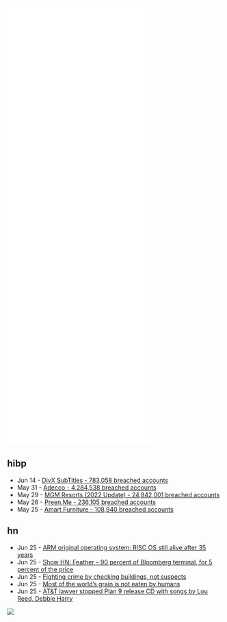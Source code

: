 ![Metrics](https://raw.githubusercontent.com/phixion/phixion/master/metrics.svg)

## hibp

<!--
for https://github.com/phixion/phixion/blob/main/.github/workflows/feeds.yml
-->
<!--START_SECTION:haveibeenpwnd-->
- Jun 14 - [DivX SubTitles - 783,058 breached accounts](https://haveibeenpwned.com/PwnedWebsites#DivXSubTitles)
- May 31 - [Adecco - 4,284,538 breached accounts](https://haveibeenpwned.com/PwnedWebsites#Adecco)
- May 29 - [MGM Resorts (2022 Update) - 24,842,001 breached accounts](https://haveibeenpwned.com/PwnedWebsites#MGM2022Update)
- May 26 - [Preen.Me - 236,105 breached accounts](https://haveibeenpwned.com/PwnedWebsites#PreenMe)
- May 25 - [Amart Furniture - 108,940 breached accounts](https://haveibeenpwned.com/PwnedWebsites#AmartFurniture)
<!--END_SECTION:haveibeenpwnd-->

## hn

<!--
for https://github.com/phixion/phixion/blob/main/.github/workflows/feeds.yml
-->
<!--START_SECTION:hn-->
- Jun 25 - [ARM original operating system: RISC OS still alive after 35 years](https://www.cosfone.com/arm-original-operating-system-risc-os-still-alive-after-35-years/)
- Jun 25 - [Show HN: Feather – 90 percent of Bloomberg terminal, for 5 percent of the price](https://news.ycombinator.com/item?id=31877584)
- Jun 25 - [Fighting crime by checking buildings, not suspects](https://www.newsnationnow.com/solutions/police-are-fighting-crime-by-looking-at-buildings-not-criminals/)
- Jun 25 - [Most of the world’s grain is not eaten by humans](https://www.economist.com/graphic-detail/2022/06/23/most-of-the-worlds-grain-is-not-eaten-by-humans)
- Jun 25 - [AT&T lawyer stopped Plan 9 release CD with songs by Lou Reed, Debbie Harry](https://www.tuhs.org/mailman3/hyperkitty/list/tuhs@tuhs.org/message/H2XN5ONL3XAAUFVERXNYKS7QOZAOGBFA/)
<!--END_SECTION:hn-->

<!--
for https://yhype.me
-->
![](https://hit.yhype.me/github/profile?user_id=13013670)
